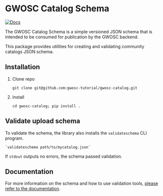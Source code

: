 # GWOSC Catalog Schema

[![Docs](https://img.shields.io/badge/docs-mkdocs-blue)](https://gwosc-tutorial.github.io/gwosc-catalog/)

The GWOSC Catalog Schema is a simple versioned JSON schema that is intended to be consumed for publication by the GWOSC backend.

This package provides utilities for creating and validating community catalogs JSON schema.

## Installation

1. Clone repo

    `git clone git@github.com:gwosc-tutorial/gwosc-catalog.git`

2. Install

    `cd gwosc-catalog; pip install .`

## Validate upload schema

To validate the schema, the library also installs the `validateschema` CLI program.

    `validateschema path/to/mycatalog.json`

If `stdout` outputs no errors, the schema passed validation.

## Documentation

For more information on the schema and how to use validation tools, [please refer to the documentation](https://gwosc-tutorial.github.io/gwosc-catalog/).
